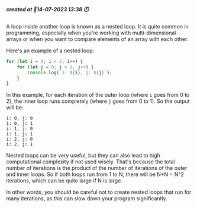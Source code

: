##### created at 📖14-07-2023 13:38 🕛

A loop inside another loop is known as a nested loop. It is quite common in programming, especially when you're working with multi-dimensional arrays or when you want to compare elements of an array with each other. 

Here's an example of a nested loop:

```javascript
for (let i = 0; i < 3; i++) { 
    for (let j = 0; j < 2; j++) { 
        console.log(`i: ${i}, j: ${j}`);
    }
}
```

In this example, for each iteration of the outer loop (where `i` goes from 0 to 2), the inner loop runs completely (where `j` goes from 0 to 1). So the output will be:

```
i: 0, j: 0
i: 0, j: 1
i: 1, j: 0
i: 1, j: 1
i: 2, j: 0
i: 2, j: 1
```

Nested loops can be very useful, but they can also lead to high computational complexity if not used wisely. That's because the total number of iterations is the product of the number of iterations of the outer and inner loops. So if both loops run from 1 to N, there will be N*N = N^2 iterations, which can be quite large if N is large. 

In other words, you should be careful not to create nested loops that run for many iterations, as this can slow down your program significantly.